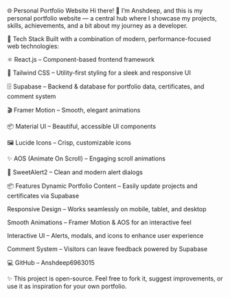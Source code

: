 🌐 Personal Portfolio Website
Hi there! 👋
I’m Anshdeep, and this is my personal portfolio website — a central hub where I showcase my projects, skills, achievements, and a bit about my journey as a developer.

🚀 Tech Stack
Built with a combination of modern, performance-focused web technologies:

⚛ React.js – Component-based frontend framework

🎨 Tailwind CSS – Utility-first styling for a sleek and responsive UI

🗄 Supabase – Backend & database for portfolio data, certificates, and comment system

🎬 Framer Motion – Smooth, elegant animations

📦 Material UI – Beautiful, accessible UI components

🖼 Lucide Icons – Crisp, customizable icons

✨ AOS (Animate On Scroll) – Engaging scroll animations

🔔 SweetAlert2 – Clean and modern alert dialogs

📦 Features
Dynamic Portfolio Content – Easily update projects and certificates via Supabase

Responsive Design – Works seamlessly on mobile, tablet, and desktop

Smooth Animations – Framer Motion & AOS for an interactive feel

Interactive UI – Alerts, modals, and icons to enhance user experience

Comment System – Visitors can leave feedback powered by Supabase



💻 GitHub – Anshdeep6963015

✨ This project is open-source. Feel free to fork it, suggest improvements, or use it as inspiration for your own portfolio.

